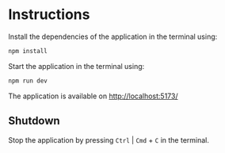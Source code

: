 # Instructions

Install the dependencies of the application in the terminal using:
```sh
npm install
```

Start the application in the terminal using:
```sh
npm run dev
```

The application is available on <http://localhost:5173/>

## Shutdown

Stop the application by pressing `Ctrl` | `Cmd` + `C` in the terminal.
